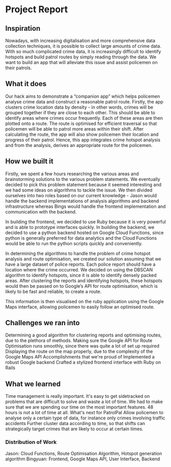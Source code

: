 # Project Report

## Inspiration

Nowadays, with increasing digitalisation and more comprehensive data collection techniques, it is possible to collect large amounts of crime data. With so much complicated crime data, it is increasingly difficult to identify hotspots and build patrol routes by simply reading through the data. We want to build an app that will alleviate this issue and assist policemen on their patrols.

## What it does

Our hack aims to demonstrate a “companion app” which helps policemen analyse crime data and construct a reasonable patrol route. Firstly, the app clusters crime location data by density - in other words, crimes will be grouped together if they are close to each other. This should be able to identify areas where crimes occur frequently. Each of these areas are then plotted onto a route. The route is optimised for efficient traversal so that policemen will be able to patrol more areas within their shift. After calculating the route, the app will also show policemen their location and progress of their patrol. Hence, this app integrates crime hotspot analysis and from the analysis, derives an appropriate route for the policemen.

## How we built it

Firstly, we spent a few hours researching the various areas and brainstorming solutions to the various problem statements. We eventually decided to pick this problem statement because it seemed interesting and we had some ideas on algorithms to tackle the issue. We then divided ourselves into two roles based on our current knowledge - Jason would handle the backend implementations of analysis algorithms and backend infrastructure whereas Bings would handle the frontend implementation and communication with the backend.

In building the frontend, we decided to use Ruby because it is very powerful and is able to prototype interfaces quickly. In building the backend, we decided to use a python backend hosted on Google Cloud Functions, since python is generally preferred for data analytics and the Cloud Functions would be able to run the python scripts quickly and conveniently.

In determining the algorithms to handle the problem of crime hotspot analysis and route optimisation, we created our solution assuming that we have a large dataset of police reports. Each police report should have a location where the crime occurred. We decided on using the DBSCAN algorithm to identify hotspots, since it is able to identify densely packed areas. After clustering the reports and identifying hotspots, these hotspots would then be passed on to Google’s API for route optimisation, which is likely to be fast and reliable, to create a route.

This information is then visualised on the ruby application using the Google Maps interface, allowing policemen to easily follow an optimised route.

## Challenges we ran into

Determining a good algorithm for clustering reports and optimising routes, due to the plethora of methods.
Making sure the Google API for Route Optimisation runs smoothly, since there was quite a lot of set up required
Displaying the route on the map properly, due to the complexity of the Google Maps API
Accomplishments that we're proud of
Implemented a robust Google backend
Crafted a stylized frontend interface with Ruby on Rails

## What we learned

Time management is really important. It's easy to get sidetracked on problems that are difficult to solve and waste a lot of time. We had to make sure that we are spending our time on the most important features. 48 hours is not a lot of time at all.
What's next for PatrolPal
Allow policemen to analyse only a certain type of data, for instance only crimes involving traffic accidents
Further cluster data according to time, so that shifts can strategically target crimes that are likely to occur at certain times.

### Distribution of Work

Jason: Cloud Functions, Route Optimisation Algorithm, Hotspot generation algorithm
Bingyuan: Frontend, Google Maps API, User Interface, Backend
